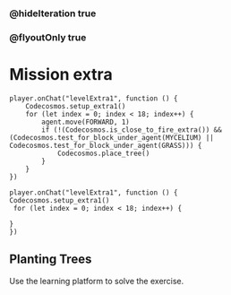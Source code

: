 ### @hideIteration true
### @flyoutOnly true
# Mission extra
```blocks
player.onChat("levelExtra1", function () {
    Codecosmos.setup_extra1()
    for (let index = 0; index < 18; index++) {
        agent.move(FORWARD, 1)
        if (!(Codecosmos.is_close_to_fire_extra()) && (Codecosmos.test_for_block_under_agent(MYCELIUM) || Codecosmos.test_for_block_under_agent(GRASS))) {
            Codecosmos.place_tree()
        }
    }
})
```

```template
player.onChat("levelExtra1", function () {
Codecosmos.setup_extra1()
 for (let index = 0; index < 18; index++) {
      
}
})
```

## Planting Trees

Use the learning platform to solve the exercise.
